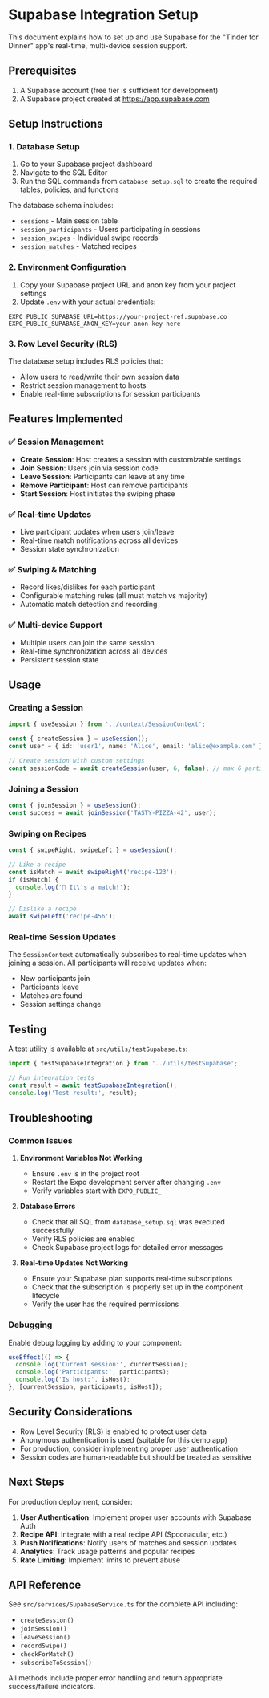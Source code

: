 # Supabase Integration Setup

This document explains how to set up and use Supabase for the "Tinder for Dinner" app's real-time, multi-device session support.

## Prerequisites

1. A Supabase account (free tier is sufficient for development)
2. A Supabase project created at <https://app.supabase.com>

## Setup Instructions

### 1. Database Setup

1. Go to your Supabase project dashboard
2. Navigate to the SQL Editor
3. Run the SQL commands from `database_setup.sql` to create the required tables, policies, and functions

The database schema includes:

- `sessions` - Main session table
- `session_participants` - Users participating in sessions  
- `session_swipes` - Individual swipe records
- `session_matches` - Matched recipes

### 2. Environment Configuration

1. Copy your Supabase project URL and anon key from your project settings
2. Update `.env` with your actual credentials:

```env
EXPO_PUBLIC_SUPABASE_URL=https://your-project-ref.supabase.co
EXPO_PUBLIC_SUPABASE_ANON_KEY=your-anon-key-here
```

### 3. Row Level Security (RLS)

The database setup includes RLS policies that:

- Allow users to read/write their own session data
- Restrict session management to hosts
- Enable real-time subscriptions for session participants

## Features Implemented

### ✅ Session Management

- **Create Session**: Host creates a session with customizable settings
- **Join Session**: Users join via session code
- **Leave Session**: Participants can leave at any time
- **Remove Participant**: Host can remove participants
- **Start Session**: Host initiates the swiping phase

### ✅ Real-time Updates

- Live participant updates when users join/leave
- Real-time match notifications across all devices
- Session state synchronization

### ✅ Swiping & Matching

- Record likes/dislikes for each participant
- Configurable matching rules (all must match vs majority)
- Automatic match detection and recording

### ✅ Multi-device Support

- Multiple users can join the same session
- Real-time synchronization across all devices
- Persistent session state

## Usage

### Creating a Session

```typescript
import { useSession } from '../context/SessionContext';

const { createSession } = useSession();
const user = { id: 'user1', name: 'Alice', email: 'alice@example.com' };

// Create session with custom settings
const sessionCode = await createSession(user, 6, false); // max 6 participants, majority match
```

### Joining a Session

```typescript
const { joinSession } = useSession();
const success = await joinSession('TASTY-PIZZA-42', user);
```

### Swiping on Recipes

```typescript
const { swipeRight, swipeLeft } = useSession();

// Like a recipe
const isMatch = await swipeRight('recipe-123');
if (isMatch) {
  console.log('🎉 It\'s a match!');
}

// Dislike a recipe  
await swipeLeft('recipe-456');
```

### Real-time Session Updates

The `SessionContext` automatically subscribes to real-time updates when joining a session. All participants will receive updates when:

- New participants join
- Participants leave
- Matches are found
- Session settings change

## Testing

A test utility is available at `src/utils/testSupabase.ts`:

```typescript
import { testSupabaseIntegration } from '../utils/testSupabase';

// Run integration tests
const result = await testSupabaseIntegration();
console.log('Test result:', result);
```

## Troubleshooting

### Common Issues

1. **Environment Variables Not Working**
   - Ensure `.env` is in the project root
   - Restart the Expo development server after changing `.env`
   - Verify variables start with `EXPO_PUBLIC_`

2. **Database Errors**
   - Check that all SQL from `database_setup.sql` was executed successfully
   - Verify RLS policies are enabled
   - Check Supabase project logs for detailed error messages

3. **Real-time Updates Not Working**
   - Ensure your Supabase plan supports real-time subscriptions
   - Check that the subscription is properly set up in the component lifecycle
   - Verify the user has the required permissions

### Debugging

Enable debug logging by adding to your component:

```typescript
useEffect(() => {
  console.log('Current session:', currentSession);
  console.log('Participants:', participants);
  console.log('Is host:', isHost);
}, [currentSession, participants, isHost]);
```

## Security Considerations

- Row Level Security (RLS) is enabled to protect user data
- Anonymous authentication is used (suitable for this demo app)
- For production, consider implementing proper user authentication
- Session codes are human-readable but should be treated as sensitive

## Next Steps

For production deployment, consider:

1. **User Authentication**: Implement proper user accounts with Supabase Auth
2. **Recipe API**: Integrate with a real recipe API (Spoonacular, etc.)
3. **Push Notifications**: Notify users of matches and session updates
4. **Analytics**: Track usage patterns and popular recipes
5. **Rate Limiting**: Implement limits to prevent abuse

## API Reference

See `src/services/SupabaseService.ts` for the complete API including:

- `createSession()`
- `joinSession()`
- `leaveSession()`
- `recordSwipe()`
- `checkForMatch()`
- `subscribeToSession()`

All methods include proper error handling and return appropriate success/failure indicators.
